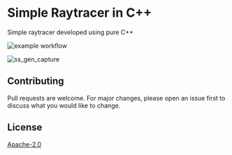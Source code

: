 # Simple Raytracer in C++
Simple raytracer developed using pure C++

![example workflow](https://github.com/VgTajdd/simple_raytracer/actions/workflows/msbuild.yml/badge.svg?main)

![ss_gen_capture](https://user-images.githubusercontent.com/51887591/95026634-5a7d9380-0658-11eb-8004-be61ac2aafbe.png)

## Contributing
Pull requests are welcome. For major changes, please open an issue first to discuss what you would like to change.

## License
[Apache-2.0](https://choosealicense.com/licenses/apache-2.0/)
